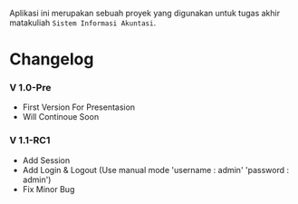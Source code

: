 Aplikasi ini merupakan sebuah proyek yang digunakan untuk tugas akhir matakuliah `Sistem Informasi Akuntasi`.



# Changelog

### V 1.0-Pre
* First Version For Presentasion
* Will Continoue Soon

### V 1.1-RC1
* Add Session 
* Add Login & Logout (Use manual mode 'username : admin' 'password : admin')
* Fix Minor Bug
